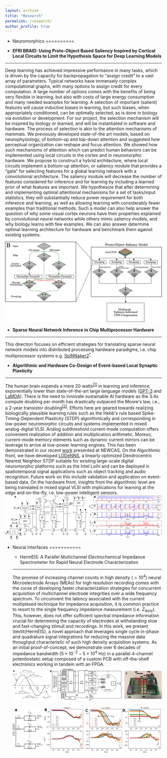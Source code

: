 ```yaml
---
layout: archive
title: "Research"
permalink: /research/
author_profile: true
---
```


* Neuromorphics
==========

*  **EFRI BRAID: Using Proto-Object Based Saliency Inspired by Cortical Local Circuits to Limit the Hypothesis Space for Deep Learning Models**
  --------

  Deep learning has achieved impressive performance in many tasks, which is driven by the capacity for backpropagation to “assign credit” to a vast array of parameters. Typical networks have immensely complex computational graphs, with many options to assign credit for every computation. A large number of options comes with the benefits of being very flexible in learning, but also with costs of large energy consumption and many needed examples for learning. A selection of important (salient) features will cause inductive biases in learning, but such biases, when appropriately conditioned, can be optimally selected, as is done in biology via evolution or development. For our project, the selection mechanism will be inspired by biology or learned, and will be instantiated in software and hardware. The process of selection is akin to the attention mechanisms of mammals. We previously developed state-of-the art models, based on neurophysiology, of bottom-up and top-down attention and suggested how perceptual organization can reshape and focus attention. We showed how such mechanisms of attention which can predict human behaviors can be implemented using local circuits in the cortex and in neuromorphic hardware. We propose to construct a hybrid architecture, where local circuits implement a bottom-up attention, or saliency module that provides a “gate” for selecting features for a global learning network with a convolutional architecture. The saliency module will decrease the number of features considered for inference and for learning by including a learned prior of what features are important. We hypothesize that after determining and implementing optimal attentional mechanisms for a set of tasks/input statistics, they will substantially reduce power requirement for both inference and learning, as well as allowing learning with considerably fewer examples than traditional methods. Such a model can also help answer the question of why some visual cortex neurons have their properties explained by convolutional neural networks while others mimic saliency models, and why biology learns with few examples. We can also answer determine optimal learning architecture for hardware and benchmark them against existing systems. 

  ![Saliency-compressed CNN](/images/SalCNN_sum.png)


  * **Sparse Neural Network Inference in Chip Multiprocessor Hardware**  
  --------
  This direction focuses on efficient strategies for translating sparse neural network models into distributed processing hardware paradigms, i.e. chip multiprocessor systems e.g. [SpiNNaker2](https://spinncloud.com/portfolio/spinnaker2/)<sup>[*](https://arxiv.org/abs/1911.02385)</sup>


  * **Algorithmic and Hardware Co-Design of Event-based Local Synaptic Plasticity**  
  --------
  The human brain expends a mere 20 watts<sup>[[1]](https://doi.org/10.1109/MCSE.2017.33)</sup> in learning and inference, exponentially lower than state-of-the-art large language models ([GPT-3](https://doi.org/10.48550/arXiv.2005.14165) and [LaMDA](https://doi.org/10.48550/arXiv.2201.08239)). There is the need to innovate sustainable AI hardware as the 3.4x compute doubling per month has drastically outpaced the Moore's law, i.e., a 2-year transistor doubling<sup>[[2]](https://openai.com/blog/ai-and-compute/)</sup>. Efforts here are geared towards realizing biologically plausible learning rules such as the Hebb's rule based Spike-Timing-Dependent Plasticity (STDP) algorithmically and corresponding in low-power neuromorphic circuits and systems implemented in mixed analog-digital VLSI. Analog subthreshold current-mode computation offers convenient realization of addition and multiplication arithmetic. Moreso, current-mode memory elements such as dynamic current mirrors can be leverage to arrive at low-power learning engines. This has been demonstrated in our recent [work](https://doi.org/10.1109/NEWCAS57931.2023.10198113) presented at NEWCAS.
  On the Algorithmic front, we have developed [LODeNNS](https://doi.org/10.1145/3546790.3546793), a linearly optimized Dendrocentric Nearest Neighbor STDP suitable for existing large-scale digital neuromorphic platforms such as the Intel Loihi and can be deployed in spatiotemporal signal applications such as object tracking and audio recognition. Future work on this include validation and application on event-based data.
  On the hardware front, insights from the algorithmic level are being translated in mixed signal VLSI with implications for learning at the edge and on-the-fly, i.e. low-power intelligent sensors.
  ![STDP Hardware and circuit](/images/SynapseFig.png)

  <!-- * **VLSI implementation of Synaptic Memory Consolidation for Lifelong Learning**
  ----------------
  Our brains are capable of learning new information quickly and retaining them over long periods - from days to years. This plasticity-rigidity property is lacking in present day Machine Learning models as they are often riddled with catatrosphic forgetting arising from vanishing and exploding gradients. The goal here is implement computational prinicples (the Linear Chain Bicascade model) behind synaptic memory consolidation (SMC) presented by Benna and Fusi<sup>[[3]](https://doi.org/10.1038/nn.4401)</sup> in mixed signal VLSI. Ultimately, deploying an array of synapse equipped with such a property will be useful for realizing energy-efficient hardware for continual learning.
  ![Synaptic Memory Consolidation](/images/smc_circ.png)
  {% comment %}
  <img align="right" width="500" height="500" src="/images/smc.png">
  {% endcomment %} -->


* Neural Interfaces
===========

  * HermEIS: A Parallel Multichannel Electrochemical Impedance Spectrometer for Rapid Neural Electrode Characterization
  -----------------
  The promise of increasing channel counts in high density ($> 10^4$) neural Microelectrode Arrays (MEAs) for high resolution recording comes with the curse of developing faster characterization strategies for concurrent acquisition of multichannel electrode integrities over a wide frequency spectrum. To circumvent the latency associated with the current multiplexed technique for impedance acquisition, it is common practice to resort to the single frequency impedance measurement (i.e. $Z_{1 \text{kHz}}$). This, however, does not offer sufficient spectral impedance information crucial for determining the capacity of electrodes at withstanding slow and fast-changing stimuli and recordings. In this work, we present \textit{HermEIS}, a novel approach that leverages single cycle in-phase and quadrature signal integrations for reducing the massive data throughput characteristic of such high density acquisition systems. As an initial proof-of-concept, we demonstrate over $6$ decades of impedance bandwidth ($5\times10^{-2} - 5\times10^{4}\text{ Hz}$) in a parallel $4$-channel potentiostatic setup composed of a custom PCB with off-the-shelf electronics working in tandem with an FPGA.
  ![HermEIS setup](/images/h_setup_rev.png)

  ![HermEIS results](/images/h_results.png)
